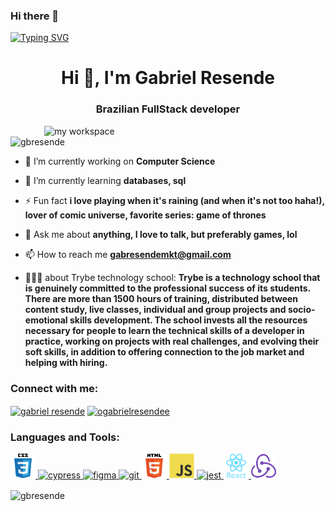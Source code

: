 ### Hi there 👋
[![Typing SVG](https://readme-typing-svg.herokuapp.com?size=30&duration=4000&color=9816E1&center=falso&vCenter=falso&width=650&height=90&lines=Welcome+to+my+profile+on+Github;I'm+learning+something+new+everyday)](https://git.io/typing-svg)

<h1 align="center">Hi 👋, I'm Gabriel Resende</h1>
<h3 align="center">Brazilian FullStack developer</h3>

<img align="right" alt="my workspace" width="450px" src="https://user-images.githubusercontent.com/70382532/138322189-2db8df52-9dcb-40a0-88a8-c365466bd33d.gif" />

<p align="left"> <img src="https://komarev.com/ghpvc/?username=gbresende&label=Profile%20views&color=0e75b6&style=flat" alt="gbresende" /> </p>

- 🔭 I’m currently working on **Computer Science**

- 🌱 I’m currently learning **databases, sql**

- ⚡ Fun fact **i love playing when it's raining (and when it's not too haha!), lover of comic universe, favorite series: game of thrones**

- 💬 Ask me about **anything, I love to talk, but preferably games, lol**

- 📫 How to reach me **gabresendemkt@gmail.com**

- 👨🏼‍🎓 about Trybe technology school: **Trybe is a technology school that is genuinely committed to the professional success of its students. There are more than 1500 hours of training, distributed between content study, live classes, individual and group projects and socio-emotional skills development. The school invests all the resources necessary for people to learn the technical skills of a developer in practice, working on projects with real challenges, and evolving their soft skills, in addition to offering connection to the job market and helping with hiring.**

<h3 align="left">Connect with me:</h3>
<p align="left">
<a href="https://www.linkedin.com/in/gabriel-resende-4b6154224/" target="blank"><img align="center" src="https://raw.githubusercontent.com/rahuldkjain/github-profile-readme-generator/master/src/images/icons/Social/linked-in-alt.svg" alt="gabriel resende" height="30" width="40" /></a>
<a href="https://instagram.com/ogabrielresendee" target="blank"><img align="center" src="https://raw.githubusercontent.com/rahuldkjain/github-profile-readme-generator/master/src/images/icons/Social/instagram.svg" alt="ogabrielresendee" height="30" width="40" /></a>
</p>

<h3 align="left">Languages and Tools:</h3>
<p align="left"> <a href="https://www.w3schools.com/css/" target="_blank" rel="noreferrer"> <img src="https://raw.githubusercontent.com/devicons/devicon/master/icons/css3/css3-original-wordmark.svg" alt="css3" width="40" height="40"/> </a> <a href="https://www.cypress.io" target="_blank" rel="noreferrer"> <img src="https://raw.githubusercontent.com/simple-icons/simple-icons/6e46ec1fc23b60c8fd0d2f2ff46db82e16dbd75f/icons/cypress.svg" alt="cypress" width="40" height="40"/> </a> <a href="https://www.figma.com/" target="_blank" rel="noreferrer"> <img src="https://www.vectorlogo.zone/logos/figma/figma-icon.svg" alt="figma" width="40" height="40"/> </a> <a href="https://git-scm.com/" target="_blank" rel="noreferrer"> <img src="https://www.vectorlogo.zone/logos/git-scm/git-scm-icon.svg" alt="git" width="40" height="40"/> </a> <a href="https://www.w3.org/html/" target="_blank" rel="noreferrer"> <img src="https://raw.githubusercontent.com/devicons/devicon/master/icons/html5/html5-original-wordmark.svg" alt="html5" width="40" height="40"/> </a> <a href="https://developer.mozilla.org/en-US/docs/Web/JavaScript" target="_blank" rel="noreferrer"> <img src="https://raw.githubusercontent.com/devicons/devicon/master/icons/javascript/javascript-original.svg" alt="javascript" width="40" height="40"/> </a> <a href="https://jestjs.io" target="_blank" rel="noreferrer"> <img src="https://www.vectorlogo.zone/logos/jestjsio/jestjsio-icon.svg" alt="jest" width="40" height="40"/> </a> <a href="https://reactjs.org/" target="_blank" rel="noreferrer"> <img src="https://raw.githubusercontent.com/devicons/devicon/master/icons/react/react-original-wordmark.svg" alt="react" width="40" height="40"/> </a> <a href="https://redux.js.org" target="_blank" rel="noreferrer"> <img src="https://raw.githubusercontent.com/devicons/devicon/master/icons/redux/redux-original.svg" alt="redux" width="40" height="40"/> </a> </p>

<p><img align="center" src="https://github-readme-streak-stats.herokuapp.com/?user=gbresende&" alt="gbresende" /></p>
